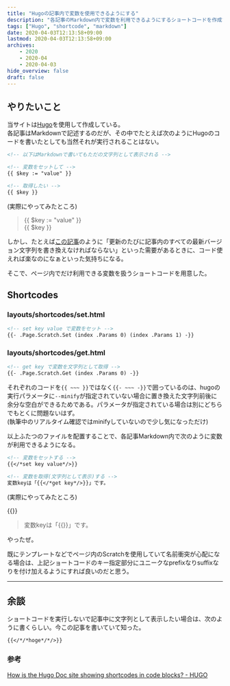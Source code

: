```yaml
---
title: "Hugoの記事内で変数を使用できるようにする"
description: "各記事のMarkdown内で変数を利用できるようにするショートコードを作成する"
tags: ["Hugo", "shortcode", "markdown"]
date: 2020-04-03T12:13:58+09:00
lastmod: 2020-04-03T12:13:58+09:00
archives:
    - 2020
    - 2020-04
    - 2020-04-03
hide_overview: false
draft: false
---
```


## やりたいこと

当サイトは[Hugo](https://gohugo.io/)を使用して作成している。  
各記事はMarkdownで記述するのだが、その中でたとえば次のようにHugoのコードを書いたとしても当然それが実行されることはない。

```md
<!-- 以下はMarkdownで書いてもただの文字列として表示される -->

<!-- 変数をセットして -->
{{ $key := "value" }}

<!-- 取得したい -->
{{ $key }}
```

(実際にやってみたところ)

> {{ $key := "value" }}  
> {{ $key }}

しかし、たとえば[この記事](/posts/2019/06_10_00_suihan_twit_2)のように「更新のたびに記事内のすべての最新バージョン文字列を書き換えなければならない」といった需要があるときに、コード使えれば楽なのになぁといった気持ちになる。

そこで、ページ内でだけ利用できる変数を扱うショートコードを用意した。

## Shortcodes

### layouts/shortcodes/set.html

```md
<!-- set key value で変数をセット -->
{{- .Page.Scratch.Set (index .Params 0) (index .Params 1) -}}
```

### layouts/shortcodes/get.html

```md
<!-- get key で変数を文字列として取得 -->
{{- .Page.Scratch.Get (index .Params 0) -}}
```

それぞれのコードを`{{ ~~~ }}`ではなく`{{- ~~~ -}}`で囲っているのは、hugoの実行パラメータに`--minify`が指定されていない場合に置き換えた文字列前後に余分な空白ができるためである。パラメータが指定されている場合は別にどちらでもとくに問題ないはず。  
(執筆中のリアルタイム確認ではminifyしていないので少し気になっただけ)

以上ふたつのファイルを配置することで、各記事Markdown内で次のように変数が利用できるようになる。

```md
<!-- 変数をセットする -->
{{</*set key value*/>}}

<!-- 変数を取得(文字列として表示)する -->
変数keyは「{{</*get key*/>}}」です。
```

(実際にやってみたところ)

{{<set key value>}}
>変数keyは「{{<get key>}}」です。

やったぜ。

既にテンプレートなどでページ内のScratchを使用していて名前衝突が心配になる場合は、上記ショートコードのキー指定部分にユニークなprefixなりsuffixなりを付け加えるようにすれば良いのだと思う。

---

## 余談

ショートコードを実行しないで記事中に文字列として表示したい場合は、次のように書くらしい。今この記事を書いていて知った。

```md
{{</*/*hoge*/*/>}}
```

### 参考

[How is the Hugo Doc site showing shortcodes in code blocks? - HUGO](https://discourse.gohugo.io/t/how-is-the-hugo-doc-site-showing-shortcodes-in-code-blocks/9074)

